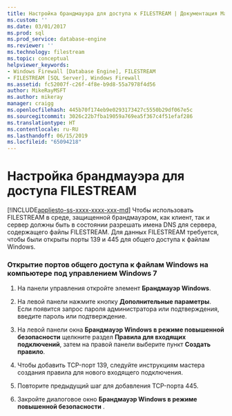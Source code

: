 ```yaml
---
title: Настройка брандмауэра для доступа к FILESTREAM | Документация Майкрософт
ms.custom: ''
ms.date: 03/01/2017
ms.prod: sql
ms.prod_service: database-engine
ms.reviewer: ''
ms.technology: filestream
ms.topic: conceptual
helpviewer_keywords:
- Windows Firewall [Database Engine], FILESTREAM
- FILESTREAM [SQL Server], Windows Firewall
ms.assetid: fc52007f-c26f-4f8e-b9d8-55a7978f4d56
author: MikeRayMSFT
ms.author: mikeray
manager: craigg
ms.openlocfilehash: 445b70f174eb9e0293173427c5550b29df067e5c
ms.sourcegitcommit: 3026c22b7fba19059a769ea5f367c4f51efaf286
ms.translationtype: HT
ms.contentlocale: ru-RU
ms.lasthandoff: 06/15/2019
ms.locfileid: "65094218"
---
```

# <a name="configure-a-firewall-for-filestream-access"></a>Настройка брандмауэра для доступа FILESTREAM
[!INCLUDE[appliesto-ss-xxxx-xxxx-xxx-md](../../includes/appliesto-ss-xxxx-xxxx-xxx-md.md)]
  Чтобы использовать FILESTREAM в среде, защищенной брандмауэром, как клиент, так и сервер должны быть в состоянии разрешать имена DNS для сервера, содержащего файлы FILESTREAM. Для данных FILESTREAM требуется, чтобы были открыты порты 139 и 445 для общего доступа к файлам Windows.  
  
### <a name="to-open-the-windows-file-sharing-ports-on-a-computer-that-is-running-windows-7"></a>Открытие портов общего доступа к файлам Windows на компьютере под управлением Windows 7  
  
1.  На панели управления откройте элемент **Брандмауэр Windows**.  
  
2.  На левой панели нажмите кнопку **Дополнительные параметры**. Если появится запрос пароля администратора или подтверждения, введите пароль или подтверждение.  
  
3.  На левой панели окна **Брандмауэр Windows в режиме повышенной безопасности** щелкните раздел **Правила для входящих подключений**, затем на правой панели выберите пункт **Создать правило**.  
  
4.  Чтобы добавить TCP-порт 139, следуйте инструкциям мастера создания правила для нового входящего подключения.  
  
5.  Повторите предыдущий шаг для добавления TCP-порта 445.  
  
6.  Закройте диалоговое окно **Брандмауэр Windows в режиме повышенной безопасности** .  
  
  

